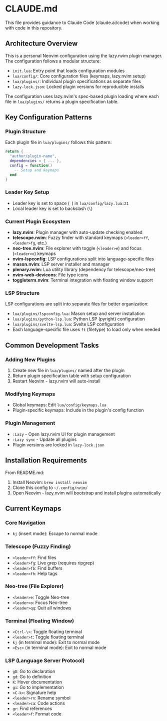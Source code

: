 # CLAUDE.md

This file provides guidance to Claude Code (claude.ai/code) when working with code in this repository.

## Architecture Overview

This is a personal Neovim configuration using the lazy.nvim plugin manager. The configuration follows a modular structure:

- `init.lua`: Entry point that loads configuration modules
- `lua/config/`: Core configuration files (keymaps, lazy.nvim setup)
- `lua/plugins/`: Individual plugin specifications as separate files
- `lazy-lock.json`: Locked plugin versions for reproducible installs

The configuration uses lazy.nvim's spec-based plugin loading where each file in `lua/plugins/` returns a plugin specification table.

## Key Configuration Patterns

### Plugin Structure
Each plugin file in `lua/plugins/` follows this pattern:
```lua
return {
  "author/plugin-name",
  dependencies = { ... },
  config = function()
    -- Setup and keymaps
  end
}
```

### Leader Key Setup
- Leader key is set to space (` `) in `lua/config/lazy.lua:21`
- Local leader key is set to backslash (`\`)

### Current Plugin Ecosystem
- **lazy.nvim**: Plugin manager with auto-update checking enabled
- **telescope.nvim**: Fuzzy finder with standard keymaps (`<leader>ff`, `<leader>fg`, etc.)
- **neo-tree.nvim**: File explorer with toggle (`<leader>e`) and focus (`<leader>o`) keymaps
- **nvim-lspconfig**: LSP configurations split into language-specific files
- **mason.nvim**: LSP server installer and manager
- **plenary.nvim**: Lua utility library (dependency for telescope/neo-tree)
- **nvim-web-devicons**: File type icons
- **toggleterm.nvim**: Terminal integration with floating window support

### LSP Structure
LSP configurations are split into separate files for better organization:
- `lua/plugins/lspconfig.lua`: Mason setup and server installation
- `lua/plugins/python-lsp.lua`: Python LSP (pyright) configuration
- `lua/plugins/svelte-lsp.lua`: Svelte LSP configuration
- Each language-specific file uses `ft` (filetype) to load only when needed

## Common Development Tasks

### Adding New Plugins
1. Create new file in `lua/plugins/` named after the plugin
2. Return plugin specification table with setup configuration
3. Restart Neovim - lazy.nvim will auto-install

### Modifying Keymaps
- Global keymaps: Edit `lua/config/keymaps.lua`
- Plugin-specific keymaps: Include in the plugin's config function

### Plugin Management
- `:Lazy` - Open lazy.nvim UI for plugin management
- `:Lazy sync` - Update all plugins
- Plugin versions are locked in `lazy-lock.json`

## Installation Requirements

From README.md:
1. Install Neovim: `brew install neovim`
2. Clone this config to `~/.config/nvim/`
3. Open Neovim - lazy.nvim will bootstrap and install plugins automatically

## Current Keymaps

### Core Navigation
- `kj` (insert mode): Escape to normal mode

### Telescope (Fuzzy Finding)
- `<leader>ff`: Find files
- `<leader>fg`: Live grep (requires ripgrep)
- `<leader>fb`: Find buffers
- `<leader>fh`: Help tags

### Neo-tree (File Explorer)
- `<leader>e`: Toggle Neo-tree
- `<leader>o`: Focus Neo-tree
- `<leader>qq`: Quit all windows

### Terminal (Floating Window)
- `<Ctrl-\>`: Toggle floating terminal
- `<leader>t`: Toggle floating terminal
- `kj` (in terminal mode): Exit to normal mode
- `<Esc>` (in terminal mode): Exit to normal mode

### LSP (Language Server Protocol)
- `gD`: Go to declaration
- `gd`: Go to definition
- `K`: Hover documentation
- `gi`: Go to implementation
- `<C-k>`: Signature help
- `<leader>rn`: Rename symbol
- `<leader>ca`: Code actions
- `gr`: Find references
- `<leader>f`: Format code